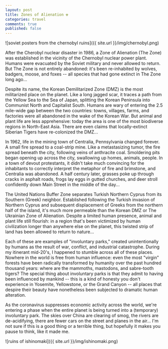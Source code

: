```yaml
---
layout: post
title: Zones of Alienation ☢️
categories: travel
comments: true
published: false
---
```

![soviet posters from the chernobyl ruins]({{ site.url }}/img/chernobyl.png)

After the Cherobyl nuclear disaster in 1986, a Zone of Alienation (The Zone) was established in the vicinity of the Chernobyl nuclear power plant. Humans were evacuated by the Soviet military and never allowed to return. But The Zone is not entirely abandoned: it's been re-inhabited by wolves, badgers, moose, and foxes -- all species that had gone extinct in The Zone long ago...

<!--more-->

Despite its name, the Korean Demilitarized Zone (DMZ) is the most militarized place on the planet. Like a long jagged scar, it traces a path from the Yellow Sea to the Sea of Japan, splitting the Korean Peninsula into Communist North and Capitalist South. Humans are wary of entering the 2.5 mile-wide gap between the two countries: towns, villages, farms, and factories were all abandoned in the wake of the Korean War. But animal and plant life are less apprehensive: today the area is one of the most biodiverse regions in North-East Asia. There are even claims that locally-extinct Siberian Tigers have re-colonized the DMZ...

In 1962, life in the mining town of Centralia, Pennsylvania changed forever. A small fire spread to a coal-strip mine. Like a metastasizing tumor, the fire spread beneath the city, following veins of anthracite coal. Smoldering pits began opening up across the city, swallowing up homes, animals, people. In a town of devout protestants, it didn't take much convincing for the inhabitants to correctly interpret the metaphor of fire and brimstone, and Centralia was abandoned. A half century later, grasses poke up through cracks in asphalt roads, frogs lay eggs in gutted churches, and deer stroll confidently down Main Street in the middle of the day...

The United Nations Buffer Zone separates Turkish Northern Cyprus from its Southern (Greek) neighbor. Established following the Turkish invasion of Northern Cyprus and subsequent displacement of Greeks from the northern half of the island, it's much more permeable than the Korean DMZ or The Ukrainian Zone of Alienation. Despite a limited human presence, animal and plant life still flourish: in a region that's been victimized by human civilization longer than anywhere else on the planet, this twisted strip of land has been allowed to return to nature...

Each of these are examples of "involuntary parks," created unintentionally by humans as the result of war, conflict, and industrial catastrophe. During my itinerant mid-20's, I happened to stumble across all of these places. Nowhere in the world is free from human influence: even the most "virgin" forests have been radically transformed by humanity over the past hundred thousand years: where are the mammoths, mastodons, and sabre-tooth tigers? The special thing about involuntary parks is that they admit to having been influenced by mankind -- this is a kind of honesty you don't experience in Yosemite, Yellowstone, or the Grand Canyon -- all places that despire their beauty have nonetheless been subjected to dramatic human alteration.

As the coronavirus suppresses economic activity across the world, we're entering a phase when the entire planet is being turned into a (temporary) involuntary park. The skies over China are clearing of smog, the rivers are de-acidifying, there are fewer cars on the street and planes in the air... I'm not sure if this is a good thing or a terrible thing, but hopefully it makes you pause to think, like it made me.

![ruins of ishinomaki]({{ site.url }}/img/ishinomaki.png)
